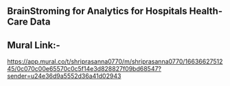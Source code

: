 ## BrainStroming for Analytics for Hospitals Health-Care Data
## Mural Link:-
https://app.mural.co/t/shriprasanna0770/m/shriprasanna0770/1663662751245/0c070c00e65570c0c5f14e3d828827f09bd68547?sender=u24e36d9a5552d36a41d02943
